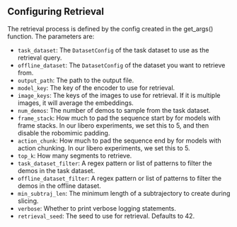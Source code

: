 ## Configuring Retrieval
The retrieval process is defined by the config created in the get_args() function. 
The parameters are:
- `task_dataset`: The `DatasetConfig` of the task dataset to use as the retrieval query.
- `offline_dataset`: The `DatasetConfig` of the dataset you want to retrieve from.
- `output_path`: The path to the output file.
- `model_key`: The key of the encoder to use for retrieval.
- `image_keys`: The keys of the images to use for retrieval. If it is multiple images, it will average the embeddings.
- `num_demos`: The number of demos to sample from the task dataset.
- `frame_stack`: How much to pad the sequence start by for models with frame stacks. In our libero experiments, we set this to 5, and then disable the robomimic padding.
- `action_chunk`: How much to pad the sequence end by for models with action chunking. In our libero experiments, we set this to 5.
- `top_k`: How many segments to retrieve.
- `task_dataset_filter`: A regex pattern or list of patterns to filter the demos in the task dataset.
- `offline_dataset_filter`: A regex pattern or list of patterns to filter the demos in the offline dataset.
- `min_subtraj_len`: The minimum length of a subtrajectory to create during slicing.
- `verbose`: Whether to print verbose logging statements.
- `retrieval_seed`: The seed to use for retrieval. Defaults to 42.